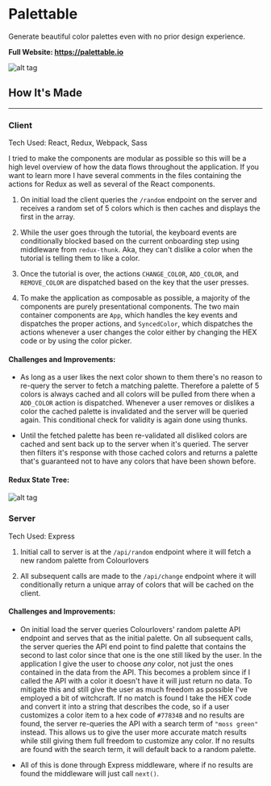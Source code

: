 # Palettable
Generate beautiful color palettes even with no prior design experience.

**Full Website: https://palettable.io**

![alt tag](http://i.imgur.com/U1ImIj1.png)

## How It's Made
---
### Client
Tech Used: React, Redux, Webpack, Sass

I tried to make the components are modular as possible so this will be a high level overview of how the data flows throughout the application. If you want to learn more I have several comments in the files containing the actions for Redux as well as several of the React components.

1. On initial load the client queries the `/random` endpoint on the server and receives a random set of 5 colors which is then caches and displays the first in the array.

2. While the user goes through the tutorial, the keyboard events are conditionally blocked based on the current onboarding step using middleware from `redux-thunk`. Aka, they can't dislike a color when the tutorial is telling them to like a color.

2. Once the tutorial is over, the actions `CHANGE_COLOR`, `ADD_COLOR`, and `REMOVE_COLOR` are dispatched based on the key that the user presses.

3. To make the application as composable as possible, a majority of the components are purely presentational components. The two main container components are `App`, which handles the key events and dispatches the proper actions, and `SyncedColor`, which dispatches the actions whenever a user changes the color either by changing the HEX code or by using the color picker.

#### Challenges and Improvements:

- As long as a user likes the next color shown to them there's no reason to re-query the server to fetch a matching palette. Therefore a palette of 5 colors is always cached and all colors will be pulled from there when a `ADD_COLOR` action is dispatched. Whenever a user removes or dislikes a color the cached palette is invalidated and the server will be queried again. This conditional check for validity is again done using thunks.

- Until the fetched palette has been re-validated all disliked colors are cached and sent back up to the server when it's queried. The server then filters it's response with those cached colors and returns a palette that's guaranteed not to have any colors that have been shown before.

#### Redux State Tree:
![alt tag](http://i.imgur.com/60dsrvo.png)

### Server
Tech Used: Express

1. Initial call to server is at the `/api/random` endpoint where it will fetch a new random palette from Colourlovers

2. All subsequent calls are made to the `/api/change` endpoint where it will conditionally return a unique array of colors that will be cached on the client. 

#### Challenges and Improvements:

- On initial load the server queries Colourlovers' random palette API endpoint and serves that as the initial palette. On all subsequent calls, the server queries the API end point to find palette that contains the second to last color since that one is the one still liked by the user. In the application I give the user to choose *any* color, not just the ones contained in the data from the API. This becomes a problem since if I called the API with a color it doesn't have it will just return no data. To mitigate this and still give the user as much freedom as possible I've employed a bit of witchcraft. If no match is found I take the HEX code and convert it into a string that describes the code, so if a user customizes a color item to a hex code of `#77834B` and no results are found, the server re-queries the API with a search term of ``"moss green"`` instead. This allows us to give the user more accurate match results while still giving them full freedom to customize any color. If no results are found with the search term, it will default back to a random palette.

- All of this is done through Express middleware, where if no results are found the middleware will just call `next()`.
